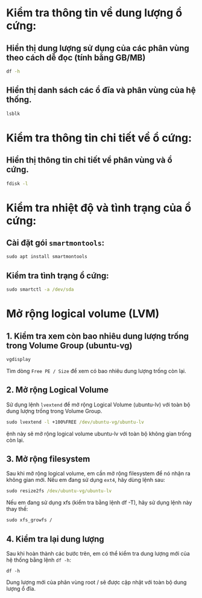 # Kiểm tra thông tin về dung lượng ổ cứng:
## Hiển thị dung lượng sử dụng của các phân vùng theo cách dễ đọc (tính bằng GB/MB)
```cmd
df -h
```

## Hiển thị danh sách các ổ đĩa và phân vùng của hệ thống.
```cmd
lsblk
```

# Kiểm tra thông tin chi tiết về ổ cứng:
## Hiển thị thông tin chi tiết về phân vùng và ổ cứng.
```cmd
fdisk -l
```

# Kiểm tra nhiệt độ và tình trạng của ổ cứng:
## Cài đặt gói `smartmontools`:
```cmd
sudo apt install smartmontools
```

## Kiểm tra tình trạng ổ cứng:
```cmd
sudo smartctl -a /dev/sda
```

# Mở rộng logical volume (LVM)
## 1. Kiểm tra xem còn bao nhiêu dung lượng trống trong Volume Group (ubuntu-vg) 
```cmd
vgdisplay
```
Tìm dòng `Free PE / Size` để xem có bao nhiêu dung lượng trống còn lại.

## 2. Mở rộng Logical Volume
Sử dụng lệnh `lvextend` để mở rộng Logical Volume (ubuntu-lv) với toàn bộ dung lượng trống trong Volume Group.
```cmd
sudo lvextend -l +100%FREE /dev/ubuntu-vg/ubuntu-lv
```
ệnh này sẽ mở rộng logical volume ubuntu-lv với toàn bộ không gian trống còn lại.

## 3. Mở rộng filesystem
Sau khi mở rộng logical volume, em cần mở rộng filesystem để nó nhận ra không gian mới. Nếu em đang sử dụng `ext4`, hãy dùng lệnh sau:
```cmd
sudo resize2fs /dev/ubuntu-vg/ubuntu-lv
```
Nếu em đang sử dụng xfs (kiểm tra bằng lệnh df -T), hãy sử dụng lệnh này thay thế:
```cmd
sudo xfs_growfs /
```

## 4. Kiểm tra lại dung lượng
Sau khi hoàn thành các bước trên, em có thể kiểm tra dung lượng mới của hệ thống bằng lệnh `df -h`:
```
df -h
```
Dung lượng mới của phân vùng root / sẽ được cập nhật với toàn bộ dung lượng ổ đĩa.